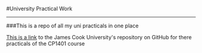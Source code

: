 #University Practical Work

---

###This is a repo of all my uni practicals in one place

[This is a link](https://github.com/CP1401/Practicals) 
to the James Cook University's repository on GitHub for there practicals of the CP1401 course